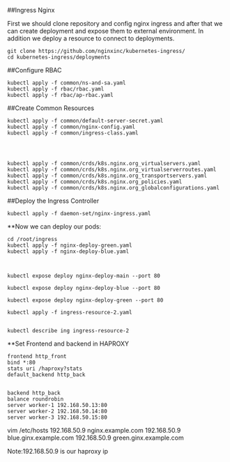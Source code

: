 ##Ingress Nginx


First we should clone repository and config nginx ingress and after that we can create deployment and expose them to external environment. In addition we deploy a resource to connect to deployments.

    git clone https://github.com/nginxinc/kubernetes-ingress/
    cd kubernetes-ingress/deployments


##Configure RBAC


    kubectl apply -f common/ns-and-sa.yaml
    kubectl apply -f rbac/rbac.yaml
    kubectl apply -f rbac/ap-rbac.yaml



##Create Common Resources


    kubectl apply -f common/default-server-secret.yaml
    kubectl apply -f common/nginx-config.yaml
    kubectl apply -f common/ingress-class.yaml




    kubectl apply -f common/crds/k8s.nginx.org_virtualservers.yaml
    kubectl apply -f common/crds/k8s.nginx.org_virtualserverroutes.yaml
    kubectl apply -f common/crds/k8s.nginx.org_transportservers.yaml
    kubectl apply -f common/crds/k8s.nginx.org_policies.yaml
    kubectl apply -f common/crds/k8s.nginx.org_globalconfigurations.yaml


##Deploy the Ingress Controller


    kubectl apply -f daemon-set/nginx-ingress.yaml



**Now we can deploy our pods:


    cd /root/ingress
    kubectl apply -f nginx-deploy-green.yaml
    kubectl apply -f nginx-deploy-blue.yaml
    


    kubectl expose deploy nginx-deploy-main --port 80

    kubectl expose deploy nginx-deploy-blue --port 80

    kubectl expose deploy nginx-deploy-green --port 80

    kubectl apply -f ingress-resource-2.yaml


    kubectl describe ing ingress-resource-2





**Set Frontend and backend in HAPROXY



    frontend http_front
    bind *:80
    stats uri /haproxy?stats
    default_backend http_back


    backend http_back
    balance roundrobin
    server worker-1 192.168.50.13:80
    server worker-2 192.168.50.14:80
    server worker-3 192.168.50.15:80





vim /etc/hosts
192.168.50.9 nginx.example.com
192.168.50.9 blue.ginx.example.com
192.168.50.9 green.ginx.example.com

Note:192.168.50.9 is our haproxy ip



